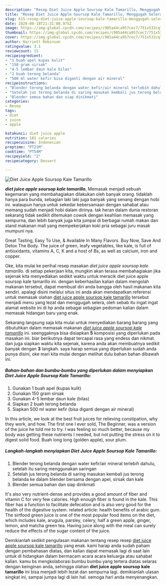 ```yaml
---
description: "Resep Diet Juice Apple Soursop Kale Tamarillo, Menggugah Selera"
title: "Resep Diet Juice Apple Soursop Kale Tamarillo, Menggugah Selera"
slug: 615-resep-diet-juice-apple-soursop-kale-tamarillo-menggugah-selera
date: 2020-08-18T21:31:08.975Z
image: https://img-global.cpcdn.com/recipes/c985a44ca957cec7/751x532cq70/diet-juice-apple-soursop-kale-tamarillo-foto-resep-utama.jpg
thumbnail: https://img-global.cpcdn.com/recipes/c985a44ca957cec7/751x532cq70/diet-juice-apple-soursop-kale-tamarillo-foto-resep-utama.jpg
cover: https://img-global.cpcdn.com/recipes/c985a44ca957cec7/751x532cq70/diet-juice-apple-soursop-kale-tamarillo-foto-resep-utama.jpg
author: Harriett Robinson
ratingvalue: 3.1
reviewcount: 15
recipeingredient:
- "1 buah apel kupas kulit"
- "150 gram sirsak"
- "4-5 lembar daun kale bilas"
- "2 buah terong belanda"
- "500 ml water kefir bisa diganti dengan air mineral"
recipeinstructions:
- "Blender terong belanda dengan water kefir/air mineral terlebih dahulu, setelah itu saring menggunakan saringan"
- "Setelah jus terong belanda di saring masukan kembali jus terong belanda ke dalam blender bersama dengan apel, sirsak dan kale"
- "Blender semua bahan dan siap dinikmati"
categories:
- Resep
tags:
- diet
- juice
- apple

katakunci: diet juice apple 
nutrition: 181 calories
recipecuisine: Indonesian
preptime: "PT21M"
cooktime: "PT54M"
recipeyield: "2"
recipecategory: Dessert

---
```



![Diet Juice Apple Soursop Kale Tamarillo](https://img-global.cpcdn.com/recipes/c985a44ca957cec7/751x532cq70/diet-juice-apple-soursop-kale-tamarillo-foto-resep-utama.jpg)

<b><i>diet juice apple soursop kale tamarillo</i></b>, Memasak menjadi sebuah kegemaran yang membahagiakan dilakukan oleh banyak orang. tidaklah hanya para bunda, sebagian laki laki juga banyak yang senang dengan hobi ini. walaupun hanya untuk sekedar kebersamaan dengan sahabat atau memang sudah menjadi hobi dalam dirinya. tak heran dalam dunia restoran sekarang tidak sedikit ditemukan cowok dengan keahlian memasak yang sempurna, dan lebih banyak juga kita jumpai di berbagai rumah makan dan stand makanan mall yang mempekerjakan koki pria sebagai juru masak mumpuni nya.

Great Tasting, Easy To Use, &amp; Available In Many Flavors. Buy Now, Save And Detox The Body. The juice of green, leafy vegetables, like kale, is full of antioxidants, vitamins A, C, K and a host of Bs, as well as calcium, iron and copper.

Oke, kita mulai ke perihal resep masakan <i>diet juice apple soursop kale tamarillo</i>. di setiap pekerjaan kita, mungkin akan terasa membahagiakan jika sejenak kita menyediakan sedikit waktu untuk meracik diet juice apple soursop kale tamarillo ini. dengan keberhasilan kalian dalam mengolah makanan tersebut, dapat membuat diri anda bangga oleh hasil makanan kita sendiri. apalagi disini melalui situs ini anda akan mendapatkan referensi untuk memasak olahan <u>diet juice apple soursop kale tamarillo</u> tersebut menjadi menu yang lezat dan menggugah selera, oleh sebab itu ingat ingat alamat website ini di hp anda sebagai sebagian pedoman kalian dalam memasak hidangan baru yang enak.


Sekarang langsung saja kita mulai untuk menyediakan barang barang yang dibutuhkan dalam memasak makanan <u><i>diet juice apple soursop kale tamarillo</i></u> ini. seenggaknya bisa disiapkan <b>5</b> komposisi yang diperlukan pada masakan ini. biar berikutnya dapat tercapai rasa yang endess dan nikmat. dan juga siapkan waktu kita sejenak, karena anda akan membuatnya sedikit banyak dengan <b>3</b> langkah. saya harap semua yang diperlukan sudah anda punya disini, oke mari kita mulai dengan melihat dulu bahan bahan dibawah ini.

<!--inarticleads1-->

##### Bahan-bahan dan bumbu-bumbu yang diperlukan dalam menyiapkan Diet Juice Apple Soursop Kale Tamarillo:

1. Gunakan 1 buah apel (kupas kulit)
1. Gunakan 150 gram sirsak
1. Gunakan 4-5 lembar daun kale (bilas)
1. Siapkan 2 buah terong belanda
1. Siapkan 500 ml water kefir (bisa diganti dengan air mineral)


In this article, we look at the best fruit juices for relieving constipation, why they work, and how. The first one I ever sold, The Beginner, was a version of the juice he told me to try. I was feeling so much better, because my body was getting these nutrients I needed, but not putting the stress on it to digest solid food. Buah long long (golden apple), sour plum. 

<!--inarticleads2-->

##### Langkah-langkah menyiapkan Diet Juice Apple Soursop Kale Tamarillo:

1. Blender terong belanda dengan water kefir/air mineral terlebih dahulu, setelah itu saring menggunakan saringan
1. Setelah jus terong belanda di saring masukan kembali jus terong belanda ke dalam blender bersama dengan apel, sirsak dan kale
1. Blender semua bahan dan siap dinikmati


It&#39;s also very nutrient-dense and provides a good amount of fiber and vitamin C for very few calories. High enough fiber is found in the kale. This fiber has a function to facilitate defecation and is also very good for the health of the digestive system. related article: health benefits of arabic gum. The sirtfood green juice is one of the most popular food items on the diet, which includes kale, arugula, parsley, celery, half a green apple, ginger, lemon, and matcha green tea. Having juice along with the meal can surely reduce the effects of the sugar content of the juice. 

Demikianlah sedikit pengulasan makanan tentang resep resep <u>diet juice apple soursop kale tamarillo</u> yang enak. kami harap anda sudah paham dengan pembahasan diatas, dan kalian dapat memasak lagi di saat lain untuk di hidangkan dalam bermacam acara acara keluarga atau sahabat kalian. kamu bs mengkolaborasi bumbu bumbu yang tertera diatas selaras dengan keinginan anda, sehingga olahan <b>diet juice apple soursop kale tamarillo</b> ini bisa menjadi lebih lezat dan sempurna lagi. demikianlah ulasan singkat ini, sampai jumpa lagi di lain hal. semoga hari anda menyenangkan.
